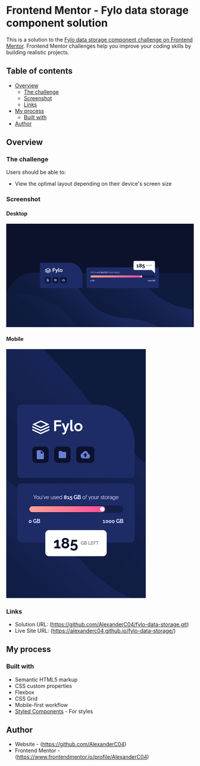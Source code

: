 # Frontend Mentor - Fylo data storage component solution

This is a solution to the [Fylo data storage component challenge on Frontend Mentor](https://www.frontendmentor.io/challenges/fylo-data-storage-component-1dZPRbV5n). Frontend Mentor challenges help you improve your coding skills by building realistic projects. 

## Table of contents

- [Overview](#overview)
  - [The challenge](#the-challenge)
  - [Screenshot](#screenshot)
  - [Links](#links)
- [My process](#my-process)
  - [Built with](#built-with)
- [Author](#author)


## Overview

### The challenge

Users should be able to:

- View the optimal layout depending on their device's screen size

### Screenshot

#### Desktop
![](./images/screenshotdesktop.png)

#### Mobile
![](./images/screenshotmobile.png)

### Links

- Solution URL: (https://github.com/AlexanderC04/fylo-data-storage.git)
- Live Site URL: (https://alexanderc04.github.io/fylo-data-storage/)

## My process

### Built with

- Semantic HTML5 markup
- CSS custom properties
- Flexbox
- CSS Grid
- Mobile-first workflow
- [Styled Components](https://styled-components.com/) - For styles


## Author

- Website - (https://github.com/AlexanderC04)
- Frontend Mentor - (https://www.frontendmentor.io/profile/AlexanderC04)
